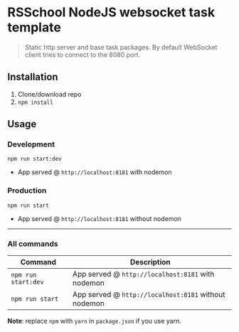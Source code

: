 # RSSchool NodeJS websocket task template
>
> Static http server and base task packages.
> By default WebSocket client tries to connect to the 8080 port.

## Installation

1. Clone/download repo
2. `npm install`

## Usage

### **Development**

`npm run start:dev`

* App served @ `http://localhost:8181` with nodemon

### **Production**

`npm run start`

* App served @ `http://localhost:8181` without nodemon

---

### **All commands**

Command | Description
--- | ---
`npm run start:dev` | App served @ `http://localhost:8181` with nodemon
`npm run start` | App served @ `http://localhost:8181` without nodemon

**Note**: replace `npm` with `yarn` in `package.json` if you use yarn.
